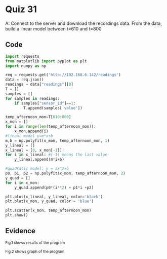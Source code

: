 # Quiz 31

A:  Connect to the server and download the recordings data. From the data, build a linear model between t=610 and t=800 

## Code

```py
import requests
from matplotlib import pyplot as plt
import numpy as np

req = requests.get('http://192.168.6.142/readings')
data = req.json()
readings = data["readings"][0]
T = []
samples = []
for samples in readings:
    if samples["sensor_id"]==1:
        T.append(samples['value'])

temp_afternoon_mon=T[610:800]
x_mon = []
for i in range(len(temp_afternoon_mon)):
    x_mon.append(i)
#lineal model y=m*x+b
m,b = np.polyfit(x_mon, temp_afternoon_mon, 1)
y_lineal = []
x_lineal = [0, x_mon[-1]]
for i in x_lineal: #[-1] means the last value
    y_lineal.append(m*i+b)

#quadratic model: y = ax^2+b
p0, p1, p2 = np.polyfit(x_mon, temp_afternoon_mon, 2)
y_quad = []
for i in x_mon:
    y_quad.append(p0*(i**2) + p1*i +p2)

plt.plot(x_lineal, y_lineal, color='black')
plt.plot(x_mon, y_quad, color = 'blue')

plt.scatter(x_mon, temp_afternoon_mon)
plt.show()
```

## Evidence

<sub>Fig.1 shows results of the program

<sub>Fig.2 shows graph of the program

